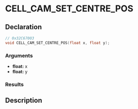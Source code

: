# CELL_CAM_SET_CENTRE_POS

## Declaration
```cpp
// 0x32C67003
void CELL_CAM_SET_CENTRE_POS(float x, float y);
```

### Arguments
- **float:** x
- **float:** y

### Results

## Description
